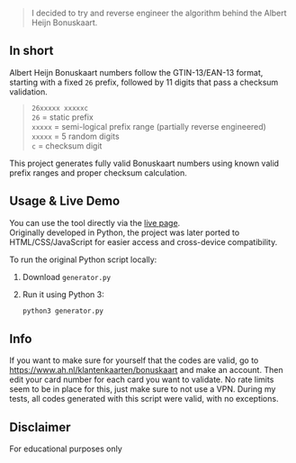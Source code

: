 > I decided to try and reverse engineer the algorithm behind the Albert Heijn Bonuskaart.

## In short

Albert Heijn Bonuskaart numbers follow the GTIN-13/EAN-13 format, starting with a fixed `26` prefix, followed by 11 digits that pass a checksum validation.

> `26xxxxx xxxxxc`  
> `26` = static prefix  
> `xxxxx` = semi-logical prefix range (partially reverse engineered)  
> `xxxxx` = 5 random digits  
> `c` = checksum digit  

This project generates fully valid Bonuskaart numbers using known valid prefix ranges and proper checksum calculation.

## Usage & Live Demo

You can use the tool directly via the [live page](https://skaffa.github.io/albert-heijn-bonuskaart-generator).  
Originally developed in Python, the project was later ported to HTML/CSS/JavaScript for easier access and cross-device compatibility.  
  
To run the original Python script locally:  
  
1. Download `generator.py`  
2. Run it using Python 3:  
  
   ```bash
   python3 generator.py
   ```

## Info
If you want to make sure for yourself that the codes are valid, go to https://www.ah.nl/klantenkaarten/bonuskaart and make an account. Then edit your card number for each card you want to validate. No rate limits  seem to be in place for this, just make sure to not use a VPN. During my tests, all codes generated with this script were valid, with no exceptions.
## Disclaimer
For educational purposes only
